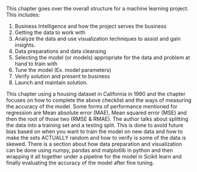 This chapter goes over the overall structure for a machine learning project. This includes:
1. Business Intelligence and how the project serves the business
2. Getting the data to work with 
3. Analyze the data and use visualization techniques to assist and gain insights.
4. Data preparations and data cleansing
5. Selecting the model (or models) appropriate for the data and problem at hand to train with
6. Tune the model (Ex. model parameters)
7. Verify solution and present to business
8. Launch and maintain solution.

This chapter using a housing dataset in California in 1990 and the chapter focuses on how to complete the above checklist and the ways of measuring the accuracy of the model. Some forms of performance mentioned for regression are Mean absolute error (MAE), Mean squared error (MSE) and then the root of those two (RMSE & RMAE). The author talks about splitting the data into a training set and a testing split. This is done to avoid future bias based on when you want to train the model on new data and how to make the sets ACTUALLY random and how to verify is some of the data is skewed. There is a section about how data preparation and visualization can be done using numpy, pandas and matplotlib in python and then wrapping it all together under a pipeline for the model in Scikit learn and finally evaluating the accuracy of the model after fine tuning. 
